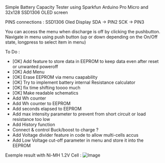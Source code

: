Simple Battery Capacity Tester using Sparkfun Arduino Pro Micro and 32x128 SSD1306 OLED screen

PINS connections :
  SSD1306 Oled Display
    SDA -> PIN2
    SCK -> PIN3

You can access the menu when discharge is off by clicking the pushbutton.
Navigate in menu using push button (up or down depending on the On/Off state, longpress to select item in menu)

To Do :
- [OK] Add feature to store data in EEPROM to keep data even after reset or unwanted poweroff
- [OK] Add Menu
- [OK] Erase EEPROM via menu caapability
- [OK] Try to implement battery internal Resistance calculator
- [OK] fix time shifting toooo much
- [OK] Make readable schematics
- Add Wh counter
- Add Wh counter to EEPROM
- Add seconds elapsed to EEPROM
- Add max intensity parameter to prevent from short circuit or load resistance too low
- Add History function
- Connect & control Buck/boost to charge ?
- Add Voltage divider feature in code to allow multi-cells accus
- Add Low Voltage cut-off parameter in menu and store it into the EEPROM

Exemple result with Ni-MH 1.2V Cell :
![Image](https://github.com/joyel24/SimpleArduinoBatteryCapacityOLED/blob/main/.readme/BetterPictureComing.jpg?raw=true)
